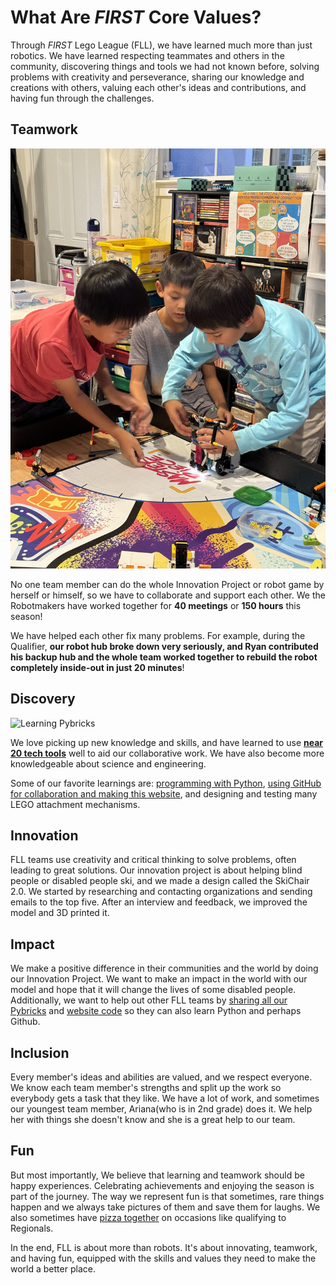 # What Are _FIRST_ Core Values?

Through _FIRST_ Lego League (FLL), we have learned much more than just robotics. We have learned respecting teammates and others in the community, discovering things and tools we had not known before, solving problems with creativity and perseverance, sharing our knowledge and creations with others, valuing each other's ideas and contributions, and having fun through the challenges.

## Teamwork

![Teamwork](Media/Images/Teamwork.jpg)

No one team member can do the whole Innovation Project or robot game by herself or himself, so we have to collaborate and support each other. We the Robotmakers have worked together for __40 meetings__ or __150 hours__ this season!

We have helped each other fix many problems. For example, during the Qualifier, __our robot hub broke down very seriously, and Ryan contributed his backup hub and the whole team worked together to rebuild the robot completely inside-out in just 20 minutes__!

## Discovery

![Learning Pybricks](Media/Images/Learning-Pybricks.jpg)

We love picking up new knowledge and skills, and have learned to use [__near 20 tech tools__](Tools-We-Have-Learned) well to aid our collaborative work. We have also become more knowledgeable about science and engineering.

Some of our favorite learnings are: [programming with Python](Python-Programming-with-Pybricks), [using GitHub for collaboration and making this website](Collaborative-Coding-and-Website-Building-with-GitHub), and designing and testing many LEGO attachment mechanisms.

## Innovation

FLL teams use creativity and critical thinking to solve problems, often leading to great solutions. Our innovation project is about helping blind people or disabled people ski, and we made a design called the
SkiChair 2.0. We started by researching and contacting organizations and sending emails to the top five. After an interview and feedback, we improved the model and 3D printed it.

## Impact

We make a positive difference in their communities and the world by doing our Innovation Project. We want to make an impact in the world with our model and hope that it will change the lives of some disabled people. Additionally, we want to help out other FLL teams by [sharing all our Pybricks](https://github.com/Noddin-RobotMakers/RobotMakers-FLLChallenge-Masterpiece/) and [website code](https://github.com/Noddin-RobotMakers/Website) so they can also learn Python and perhaps Github.

## Inclusion

Every member's ideas and abilities are valued, and we respect everyone. We know each team member's strengths and split up the work so everybody gets a task that they like. We have a lot of work, and sometimes our youngest team member, Ariana(who is in 2nd grade) does it. We help her with things she doesn't know and she is a great help to our team.

## Fun

But most importantly, We believe that learning and teamwork should be happy experiences. Celebrating achievements and enjoying the season is part of the journey. The way we represent fun is that sometimes, rare things happen and we always take pictures of them and save them for laughs. We also sometimes have [pizza together](Gallery) on occasions like qualifying to Regionals.

In the end, FLL is about more than robots. It's about innovating, teamwork, and having fun, equipped with the skills and values they need to make the world a better place.

